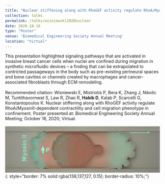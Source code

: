 ```yaml
---	
title: "Nuclear stiffening along with RhoGEF activity regulate RhoA/MyosinII-dependent contractility and cell migration phenotype in confinement"	
collection: talks	
permalink: /talks/wisniewski2020nuclear	
date: 2020-10-16
type: "Poster"
venue: 'Biomedical Engineering Society Annual Meeting'
location: "Virtual"
---	
```

This presentation highlighted signaling pathways that are activated in invasive breast cancer cells when nuclei are confined during migration in synthetic microfluidic devices – a finding that can be extrapolated to contricted passageways in the body such as pre-existing perineural spaces and bone cavities or channels created by macrophages and cancer-associated fibroblasts through ECM remodeling.
<br><br>
Recommended citation: Wisniewski E, Mistriotis P, Bera K, Zhang J, Nikolic M, Tuntithavornwat S, Law R, Zhao R, **Habib D**, Kalab P, Scarcelli G, Konstantopoulos K. Nuclear stiffening along with RhoGEF activity regulate RhoA/MyosinII-dependent contractility and cell migration phenotype in confinement. Poster presented at: Biomedical Engineering Society Annual Meeting; October 16, 2020; Virtual.
<br><br>
![Graphic of Breast Cancer Cell with Increased Cytoplasmic Pressure due to Channel Confinement that Leads to Increased MyosinII Activity at the Back of the Cell](../images/wisniewski2020nuclear.png){: style="border: 7% solid rgba(138,137,127, 0.15); border-radius: 10%;"}
